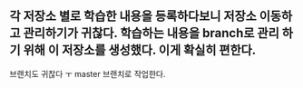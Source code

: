 각 저장소 별로 학습한 내용을 등록하다보니 저장소 이동하고 관리하기가 귀찮다.
학습하는 내용을 branch로 관리 하기 위해 이 저장소를 생성했다.
이게 확실히 편한다.
----
브랜치도 귀찮다 ㅜ
master 브랜치로 작업한다.
